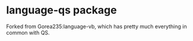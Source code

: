 # language-qs package

Forked from Gorea235:language-vb, which has pretty much everything in common with QS.
